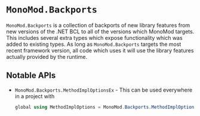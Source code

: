 # `MonoMod.Backports`

`MonoMod.Backports` is a collection of backports of new library features from new versions of the .NET BCL to all of
the versions which MonoMod targets. This includes several extra types which expose functionality which was added to
existing types. As long as `MonoMod.Backports` targets the most recent framework version, all code which uses
it will use the library features actually provided by the runtime.

## Notable APIs

- `MonoMod.Backports.MethodImplOptionsEx` - This can be used everywhere in a project with

  ```cs
  global using MethodImplOptions = MonoMod.Backports.MethodImplOptionsEx;
  ```
